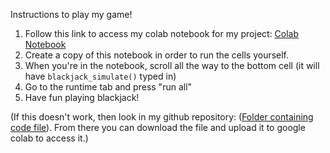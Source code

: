 Instructions to play my game!

1. Follow this link to access my colab notebook for my project: [Colab Notebook](https://colab.research.google.com/drive/1SVcJYwaiz9kUGmU89egMMpUWSuOcAZ87?usp=sharing)  
2. Create a copy of this notebook in order to run the cells yourself.
3. When you're in the notebook, scroll all the way to the bottom cell (it will have `blackjack_simulate()` typed in)
4. Go to the runtime tab and press "run all"
5. Have fun playing blackjack!

(If this doesn't work, then look in my github repository: ([Folder containing code file](https://github.com/del6-312/del6-312.github.io/tree/main/files)). From there you can download the file and upload it to google colab to access it.)
